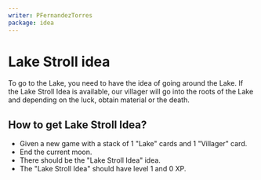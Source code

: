```yaml
---
writer: PFernandezTorres
package: idea
---
```


# Lake Stroll idea

To go to the Lake, you need to have the idea of going around the Lake.
If the Lake Stroll Idea is available, our villager will go into the roots of the Lake
and depending on the luck, obtain material or the death.

## How to get Lake Stroll Idea?

* Given a new game with a stack of 1 "Lake" cards and 1 "Villager" card.
* End the current moon.
* There should be the "Lake Stroll Idea" idea.
* The "Lake Stroll Idea" should have level 1 and 0 XP.
